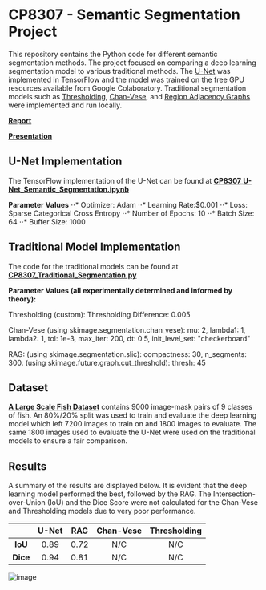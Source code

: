 # CP8307 - Semantic Segmentation Project
This repository contains the Python code for different semantic segmentation methods. The project focused on comparing a deep learning segmentation model to various traditional methods. The [U-Net](https://arxiv.org/abs/1505.04597) was implemented in TensorFlow and the model was trained on the free GPU resources available from Google Colaboratory. Traditional segmentation models such as [Thresholding](https://scikit-image.org/docs/dev/auto_examples/segmentation/plot_thresholding.html), [Chan-Vese](https://ieeexplore.ieee.org/document/902291), and [Region Adjacency Graphs](https://ieeexplore.ieee.org/document/841950) were implemented and run locally.

[**Report**](../master/Semantic_Segmentation_Report.pdf)

[**Presentation**](../master/Semantic_Segmentation_Presentation.pdf)

## U-Net Implementation
The TensorFlow implementation of the U-Net can be found at [**CP8307_U-Net_Semantic_Segmentation.ipynb**](../master/CP8307_U-Net_Semantic_Segmentation.ipynb)

**Parameter Values**
⋅⋅* Optimizer: Adam
⋅⋅* Learning Rate:$0.001
⋅⋅* Loss: Sparse Categorical Cross Entropy
⋅⋅* Number of Epochs: 10
⋅⋅* Batch Size: 64
⋅⋅* Buffer Size: 1000

## Traditional Model Implementation
The code for the traditional models can be found at [**CP8307_Traditional_Segmentation.py**](../master/CP8307_Traditional_Segmentation.py)

**Parameter Values (all experimentally determined and informed by theory):**

Thresholding (custom): Thresholding Difference: 0.005

Chan-Vese (using skimage.segmentation.chan_vese): mu: 2, lambda1: 1, lambda2: 1, tol: 1e-3, max_iter: 200, dt: 0.5, init_level_set: "checkerboard"

RAG: (using skimage.segmentation.slic): compactness: 30, n_segments: 300. (using skimage.future.graph.cut_threshold): thresh: 45

## Dataset
[**A Large Scale Fish Dataset**](https://www.kaggle.com/crowww/a-large-scale-fish-dataset) contains 9000 image-mask pairs of 9 classes of fish. An 80%/20% split was used to train and evaluate the deep learning model which left 7200 images to train on and 1800 images to evaluate. The same 1800 images used to evaluate the U-Net were used on the traditional models to ensure a fair comparison.

## Results
A summary of the results are displayed below. It is evident that the deep learning model performed the best, followed by the RAG. The Intersection-over-Union (IoU) and the Dice Score were not calculated for the Chan-Vese and Thresholding models due to very poor performance.

|      | **U-Net** |  **RAG** | **Chan-Vese** |  **Thresholding** |
|:----:|:-----:|:----:|:---------:|:-------------:|
|  **IoU** |  0.89 | 0.72 |    N/C    |      N/C      |
| **Dice** |  0.94 | 0.81 |    N/C    |      N/C      |

![image](https://user-images.githubusercontent.com/23387743/146186533-39287bf7-37ff-4e6b-af9e-ef405a4738d6.png)
